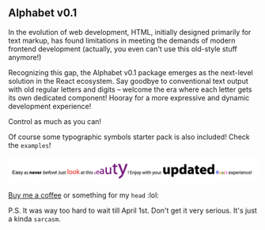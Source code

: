 ## Alphabet v0.1

In the evolution of web development, HTML, initially designed primarily for text markup, has found limitations in meeting the demands of modern frontend development (actually, you even can't use this old-style stuff anymore!)

Recognizing this gap, the Alphabet v0.1 package emerges as the next-level solution in the React ecosystem. Say goodbye to conventional text output with old regular letters and digits – welcome the era where each letter gets its own dedicated component! Hooray for a more expressive and dynamic development experience!

Control as much as you can!

Of course some typographic symbols starter pack is also included! Check the `examples`! 

![alt text](img/example.png "Now it is possible!")

[Buy me a coffee] or something for my `head` :lol:


P.S. It was way too hard to wait till April 1st. Don't get it very serious. It's just a kinda `sarcasm`.


[//]: # 

[Buy me a coffee]: https://www.buymeacoffee.com/groont



